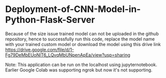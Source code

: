 # Deployment-of-CNN-Model-in-Python-Flask-Server

Because of the size issue trained model can not be uploaded in the github repository, hence to successfully run this code, replace the model name with your trained custom model or download the model using this drive link
https://drive.google.com/file/d/1-Fg79DeMbEUoNlT6_LQvqMbUNpenApEa/view?usp=sharing

Note: This application can be run on the localhost using jupyternotebook. Earlier Google Colab was supporting ngrok but now it's not supporting.

